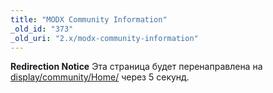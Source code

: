 ```yaml
---
title: "MODX Community Information"
_old_id: "373"
_old_uri: "2.x/modx-community-information"
---
```


**Redirection Notice**
Эта страница будет перенаправлена на [display/community/Home/](display/community/Home/) через 5 секунд.